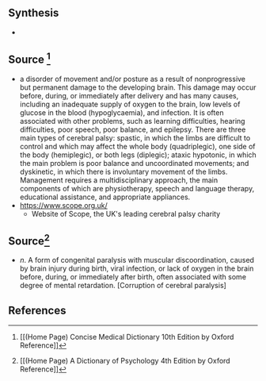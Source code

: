 ## Synthesis
- 
## Source [^1]
- a disorder of movement and/or posture as a result of nonprogressive but permanent damage to the developing brain. This damage may occur before, during, or immediately after delivery and has many causes, including an inadequate supply of oxygen to the brain, low levels of glucose in the blood (hypoglycaemia), and infection. It is often associated with other problems, such as learning difficulties, hearing difficulties, poor speech, poor balance, and epilepsy. There are three main types of cerebral palsy: spastic, in which the limbs are difficult to control and which may affect the whole body (quadriplegic), one side of the body (hemiplegic), or both legs (diplegic); ataxic hypotonic, in which the main problem is poor balance and uncoordinated movements; and dyskinetic, in which there is involuntary movement of the limbs. Management requires a multidisciplinary approach, the main components of which are physiotherapy, speech and language therapy, educational assistance, and appropriate appliances.
- https://www.scope.org.uk/
	- Website of Scope, the UK's leading cerebral palsy charity
## Source[^2]
- $n$. A form of congenital paralysis with muscular discoordination, caused by brain injury during birth, viral infection, or lack of oxygen in the brain before, during, or immediately after birth, often associated with some degree of mental retardation. \[Corruption of cerebral paralysis]
## References

[^1]: [[(Home Page) Concise Medical Dictionary 10th Edition by Oxford Reference]]
[^2]: [[(Home Page) A Dictionary of Psychology 4th Edition by Oxford Reference]]